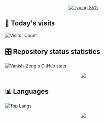 <div align="center">
  <a href="https://git.io/typing-svg"><img src="https://readme-typing-svg.herokuapp.com?font=Fira+Code&weight=600&size=30&duration=2000&pause=1000&color=1B7DF7&center=true&vCenter=true&width=435&lines=Hi%2C+I'm+Vanish-Zeng!" alt="Typing SVG" /></a>
</div>

## 🐾 Today's visits

![Visitor Count](https://profile-counter.glitch.me/Vanish-Zeng/count.svg)

## 🎛️ Repository status statistics

![Vanish-Zeng's GitHub stats](https://github-readme-stats.vercel.app/api?username=Vanish-Zeng&show_icons=true&theme=tokyonight)
<div align="center">
  <a href="https://github.com/Vanish-Zeng">
    <img src="https://github-readme-stats.vercel.app/api?username=Vanish-Zeng&show_icons=true&theme=tokyonight">
  </a>
</div>

## 📊 Languages

[![Top Langs](https://github-readme-stats.vercel.app/api/top-langs/?username=Vanish-Zeng&layout=compact)](https://github.com/Vanish-Zeng/github-readme-stats)

<div align="center">
  <a href="https://github.com/Vanish-Zeng/github-readme-stats">
    <img src="https://github-readme-stats.vercel.app/api/top-langs/?username=Vanish-Zeng&layout=compact">
  </a>
</div>

<!--
**Vanish-Zeng/Vanish-Zeng** is a ✨ _special_ ✨ repository because its `README.md` (this file) appears on your GitHub profile.

Here are some ideas to get you started:

- 🔭 I’m currently working on ...
- 🌱 I’m currently learning ...
- 👯 I’m looking to collaborate on ...
- 🤔 I’m looking for help with ...
- 💬 Ask me about ...
- 📫 How to reach me: ...
- 😄 Pronouns: ...
- ⚡ Fun fact: ...
-->
